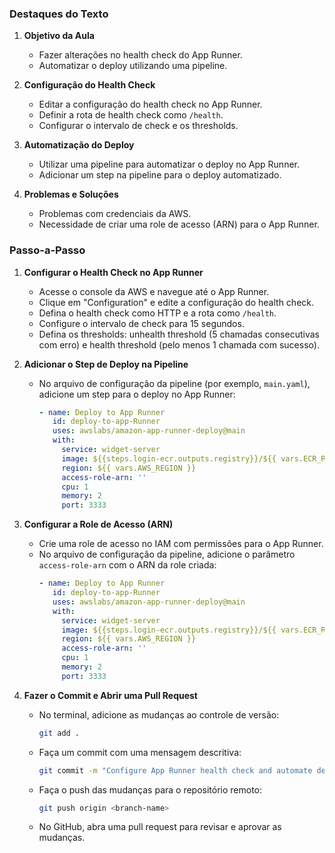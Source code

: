 ### Destaques do Texto

1. **Objetivo da Aula**

   - Fazer alterações no health check do App Runner.
   - Automatizar o deploy utilizando uma pipeline.

2. **Configuração do Health Check**

   - Editar a configuração do health check no App Runner.
   - Definir a rota de health check como `/health`.
   - Configurar o intervalo de check e os thresholds.

3. **Automatização do Deploy**

   - Utilizar uma pipeline para automatizar o deploy no App Runner.
   - Adicionar um step na pipeline para o deploy automatizado.

4. **Problemas e Soluções**
   - Problemas com credenciais da AWS.
   - Necessidade de criar uma role de acesso (ARN) para o App Runner.

### Passo-a-Passo

1. **Configurar o Health Check no App Runner**

   - Acesse o console da AWS e navegue até o App Runner.
   - Clique em "Configuration" e edite a configuração do health check.
   - Defina o health check como HTTP e a rota como `/health`.
   - Configure o intervalo de check para 15 segundos.
   - Defina os thresholds: unhealth threshold (5 chamadas consecutivas com erro) e health threshold (pelo menos 1 chamada com sucesso).

2. **Adicionar o Step de Deploy na Pipeline**

   - No arquivo de configuração da pipeline (por exemplo, `main.yaml`), adicione um step para o deploy no App Runner:
     ```yaml
     - name: Deploy to App Runner
        id: deploy-to-app-Runner
        uses: awslabs/amazon-app-runner-deploy@main
        with:
          service: widget-server
          image: ${{steps.login-ecr.outputs.registry}}/${{ vars.ECR_REPOSITORY }}:${{ steps.generate-tag.outputs.sha }}
          region: ${{ vars.AWS_REGION }}
          access-role-arn: ''
          cpu: 1
          memory: 2
          port: 3333
     ```

3. **Configurar a Role de Acesso (ARN)**

   - Crie uma role de acesso no IAM com permissões para o App Runner.
   - No arquivo de configuração da pipeline, adicione o parâmetro `access-role-arn` com o ARN da role criada:
     ```yaml
     - name: Deploy to App Runner
        id: deploy-to-app-Runner
        uses: awslabs/amazon-app-runner-deploy@main
        with:
          service: widget-server
          image: ${{steps.login-ecr.outputs.registry}}/${{ vars.ECR_REPOSITORY }}:${{ steps.generate-tag.outputs.sha }}
          region: ${{ vars.AWS_REGION }}
          access-role-arn: ''
          cpu: 1
          memory: 2
          port: 3333
     ```

4. **Fazer o Commit e Abrir uma Pull Request**
   - No terminal, adicione as mudanças ao controle de versão:
     ```sh
     git add .
     ```
   - Faça um commit com uma mensagem descritiva:
     ```sh
     git commit -m "Configure App Runner health check and automate deploy"
     ```
   - Faça o push das mudanças para o repositório remoto:
     ```sh
     git push origin <branch-name>
     ```
   - No GitHub, abra uma pull request para revisar e aprovar as mudanças.
